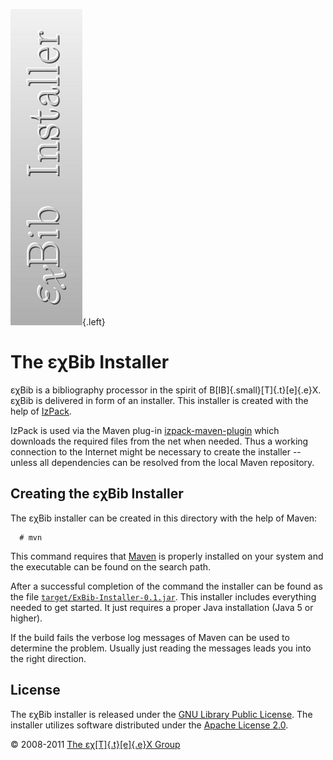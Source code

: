 ![](src/images/ExBib-Installer-side.png){.left}

The εχBib Installer
===================

εχBib is a bibliography processor in the spirit of
B[IB]{.small}[T]{.t}[e]{.e}X. εχBib is delivered in form of an
installer. This installer is created with the help of
[IzPack](http://izpack.org).

IzPack is used via the Maven plug-in
[izpack-maven-plugin](http://izpack.codehaus.org/izpack-maven-plugin/)
which downloads the required files from the net when needed. Thus a
working connection to the Internet might be necessary to create the
installer -- unless all dependencies can be resolved from the local
Maven repository.

Creating the εχBib Installer
----------------------------

The εχBib installer can be created in this directory with the help of
Maven:

      # mvn

This command requires that [Maven](http://maven.apache.org) is properly
installed on your system and the executable can be found on the search
path.

After a successful completion of the command the installer can be found
as the file
[`target/ExBib-Installer-0.1.jar`](target/ExBib-Installer-0.1.jar). This
installer includes everything needed to get started. It just requires a
proper Java installation (Java 5 or higher).

If the build fails the verbose log messages of Maven can be used to
determine the problem. Usually just reading the messages leads you into
the right direction.

License
-------

The εχBib installer is released under the [GNU Library Public
License](LICENSE.html). The installer utilizes software distributed
under the [Apache License
2.0](http://www.apache.org/licenses/LICENSE-2.0.html).

© 2008-2011 [The εχ[T]{.t}[e]{.e}X Group](mailto:extex@dante.de)
